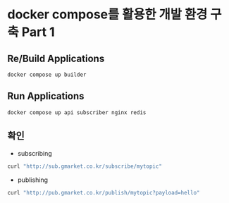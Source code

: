 # docker compose를 활용한 개발 환경 구축 Part 1


## Re/Build Applications
```shell
docker compose up builder
```

## Run Applications
```shell
docker compose up api subscriber nginx redis
```


## 확인

- subscribing

```bash
curl "http://sub.gmarket.co.kr/subscribe/mytopic"
```

- publishing
```bash
curl "http://pub.gmarket.co.kr/publish/mytopic?payload=hello"
```

